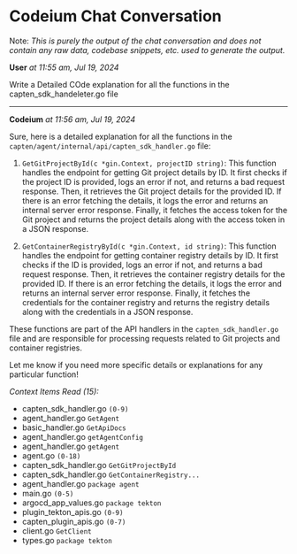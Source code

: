 # Codeium Chat Conversation

Note: _This is purely the output of the chat conversation and does not contain any raw data, codebase snippets, etc. used to generate the output._

**User** _at 11:55 am, Jul 19, 2024_

Write a Detailed COde explanation for all the functions in the capten_sdk_handeleter.go file

---

**Codeium** _at 11:56 am, Jul 19, 2024_

Sure, here is a detailed explanation for all the functions in the `capten/agent/internal/api/capten_sdk_handler.go` file:

1. `GetGitProjectById(c *gin.Context, projectID string)`: This function handles the endpoint for getting Git project details by ID. It first checks if the project ID is provided, logs an error if not, and returns a bad request response. Then, it retrieves the Git project details for the provided ID. If there is an error fetching the details, it logs the error and returns an internal server error response. Finally, it fetches the access token for the Git project and returns the project details along with the access token in a JSON response.

2. `GetContainerRegistryById(c *gin.Context, id string)`: This function handles the endpoint for getting container registry details by ID. It first checks if the ID is provided, logs an error if not, and returns a bad request response. Then, it retrieves the container registry details for the provided ID. If there is an error fetching the details, it logs the error and returns an internal server error response. Finally, it fetches the credentials for the container registry and returns the registry details along with the credentials in a JSON response.

These functions are part of the API handlers in the `capten_sdk_handler.go` file and are responsible for processing requests related to Git projects and container registries.

Let me know if you need more specific details or explanations for any particular function!

_Context Items Read (15):_

- capten_sdk_handler.go `(0-9)`
- agent_handler.go `GetAgent`
- basic_handler.go `GetApiDocs`
- agent_handler.go `getAgentConfig`
- agent_handler.go `getAgent`
- agent.go `(0-18)`
- capten_sdk_handler.go `GetGitProjectById`
- capten_sdk_handler.go `GetContainerRegistry...`
- agent_handler.go `package agent`
- main.go `(0-5)`
- argocd_app_values.go `package tekton`
- plugin_tekton_apis.go `(0-9)`
- capten_plugin_apis.go `(0-7)`
- client.go `GetClient`
- types.go `package tekton`
